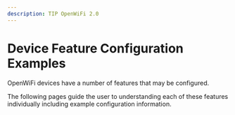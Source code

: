 ```yaml
---
description: TIP OpenWiFi 2.0
---
```


# Device Feature Configuration Examples

OpenWiFi devices have a number of features that may be configured.

The following pages guide the user to understanding each of these features individually including example configuration information.
